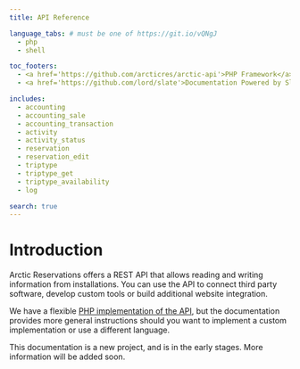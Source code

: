 ```yaml
---
title: API Reference

language_tabs: # must be one of https://git.io/vQNgJ
  - php
  - shell

toc_footers:
  - <a href='https://github.com/arcticres/arctic-api'>PHP Framework</a>
  - <a href='https://github.com/lord/slate'>Documentation Powered by Slate</a>

includes:
  - accounting
  - accounting_sale
  - accounting_transaction
  - activity
  - activity_status
  - reservation
  - reservation_edit
  - triptype
  - triptype_get
  - triptype_availability
  - log

search: true
---
```


# Introduction

Arctic Reservations offers a REST API that allows reading and writing information from installations. You can use the API to connect third party software, develop custom tools or build additional website integration.

We have a flexible [PHP implementation of the API](https://github.com/arcticres/arctic-api), but the documentation provides more general instructions should you want to implement a custom implementation or use a different language.

This documentation is a new project, and is in the early stages. More information will be added soon.

